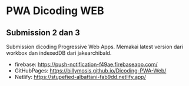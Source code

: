 # PWA Dicoding WEB
## Submission 2 dan 3

Submission dicoding Progressive Web Apps.
Memakai latest version dari workbox dan indexedDB dari jakearchibald.

- firebase: https://push-notification-f49ae.firebaseapp.com/
- GitHubPages: https://billymosis.github.io/Dicoding-PWA-Web/
- Netlify: https://stupefied-albattani-fab9dd.netlify.app/
